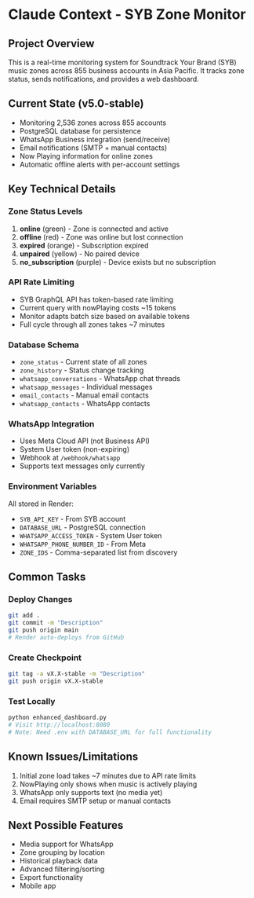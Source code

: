 # Claude Context - SYB Zone Monitor

## Project Overview
This is a real-time monitoring system for Soundtrack Your Brand (SYB) music zones across 855 business accounts in Asia Pacific. It tracks zone status, sends notifications, and provides a web dashboard.

## Current State (v5.0-stable)
- Monitoring 2,536 zones across 855 accounts
- PostgreSQL database for persistence
- WhatsApp Business integration (send/receive)
- Email notifications (SMTP + manual contacts)
- Now Playing information for online zones
- Automatic offline alerts with per-account settings

## Key Technical Details

### Zone Status Levels
1. **online** (green) - Zone is connected and active
2. **offline** (red) - Zone was online but lost connection
3. **expired** (orange) - Subscription expired
4. **unpaired** (yellow) - No paired device
5. **no_subscription** (purple) - Device exists but no subscription

### API Rate Limiting
- SYB GraphQL API has token-based rate limiting
- Current query with nowPlaying costs ~15 tokens
- Monitor adapts batch size based on available tokens
- Full cycle through all zones takes ~7 minutes

### Database Schema
- `zone_status` - Current state of all zones
- `zone_history` - Status change tracking
- `whatsapp_conversations` - WhatsApp chat threads
- `whatsapp_messages` - Individual messages
- `email_contacts` - Manual email contacts
- `whatsapp_contacts` - WhatsApp contacts

### WhatsApp Integration
- Uses Meta Cloud API (not Business API)
- System User token (non-expiring)
- Webhook at `/webhook/whatsapp`
- Supports text messages only currently

### Environment Variables
All stored in Render:
- `SYB_API_KEY` - From SYB account
- `DATABASE_URL` - PostgreSQL connection
- `WHATSAPP_ACCESS_TOKEN` - System User token
- `WHATSAPP_PHONE_NUMBER_ID` - From Meta
- `ZONE_IDS` - Comma-separated list from discovery

## Common Tasks

### Deploy Changes
```bash
git add .
git commit -m "Description"
git push origin main
# Render auto-deploys from GitHub
```

### Create Checkpoint
```bash
git tag -a vX.X-stable -m "Description"
git push origin vX.X-stable
```

### Test Locally
```bash
python enhanced_dashboard.py
# Visit http://localhost:8080
# Note: Need .env with DATABASE_URL for full functionality
```

## Known Issues/Limitations
1. Initial zone load takes ~7 minutes due to API rate limits
2. NowPlaying only shows when music is actively playing
3. WhatsApp only supports text (no media yet)
4. Email requires SMTP setup or manual contacts

## Next Possible Features
- Media support for WhatsApp
- Zone grouping by location
- Historical playback data
- Advanced filtering/sorting
- Export functionality
- Mobile app